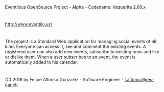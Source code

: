 

Eventilous OpenSource Project - Alpha - Codename: Vaquerita 2.00.x

#
http://www.eventilo.us/

#

The project is a Standard Web application for managing social events of all kind. Everyone can access it, see and comment the existing events.
A registered user can also add new events, subscribe to existing ones and like or dislike them. When a user subscribes to an event, the event is automatically added to his calendar.

#

(C) 2018 by Felipe Alfonso Gonzalez - Software Engineer - f.alfonso@res-ear.ch
